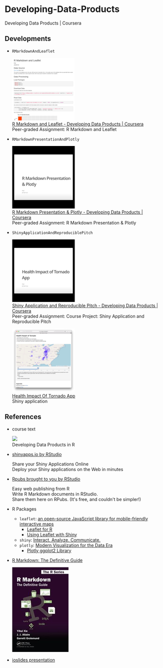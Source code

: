 # Developing-Data-Products
Developing Data Products | Coursera

## Developments

- `RMarkdownAndLeaflet`

    ![](./res/RPubs_406210.png)  
    [R Markdown and Leaflet - Developing Data Products | Coursera](http://rpubs.com/dr_orange_jr/406210)  
    Peer-graded Assignment: R Markdown and Leaflet

- `RMarkdownPresentationAndPlotly`

    ![](./res/RPubs_406293.png)  
    [R Markdown Presentation & Plotly - Developing Data Products | Coursera](http://rpubs.com/dr_orange_jr/406293)  
    Peer-graded Assignment: R Markdown Presentation & Plotly

- `ShinyApplicationAndReproduciblePitch`

    ![](./res/RPubs_406377.png)  
    [Shiny Application and Reproducible Pitch - Developing Data Products | Coursera](http://rpubs.com/dr_orange_jr/406377)  
    Peer-graded Assignment: Course Project: Shiny Application and Reproducible Pitch

    ![](./res/shinyapp_HealthImpactOfTornadoApp.png)  
    [Health Impact Of Tornado App](https://dr-orange-jr.shinyapps.io/HealthImpactOfTornadoApp/)  
    Shiny application

## References

- course text

    [![](https://s3.amazonaws.com/titlepages.leanpub.com/ddp/medium?1518067647)](https://leanpub.com/ddp)  
    Developing Data Products in R

- [shinyapps.io by RStudio](http://www.shinyapps.io)

    Share your Shiny Applications Online  
    Deploy your Shiny applications on the Web in minutes

- [Rpubs brought to you by RStudio](http://rpubs.com)

    Easy web publishing from R  
    Write R Markdown documents in RStudio.  
    Share them here on RPubs. (It's free, and couldn't be simpler!)

- R Packages
    - `leaflet`: [an open-source JavaScript library
for mobile-friendly interactive maps](https://leafletjs.com)
        - [Leaflet for R](https://rstudio.github.io/leaflet/)
        - [Using Leaflet with Shiny](https://rstudio.github.io/leaflet/shiny.html)
    - `shiny`: [Interact. Analyze. Communicate.](http://shiny.rstudio.com)
    - `plotly`: [Modern Visualization for the Data Era](https://plot.ly)
        - [Plotly ggplot2 Library](https://plot.ly/ggplot2/)

- [R Markdown: The Definitive Guide](https://bookdown.org/yihui/rmarkdown/)

    [![](./res/9781138359338.jpg)](https://www.crcpress.com/R-Markdown-The-Definitive-Guide/Xie-Allaire-Grolemund/p/book/9781138359338)

- [ioslides presentation](https://bookdown.org/yihui/rmarkdown/ioslides-presentation.html)
